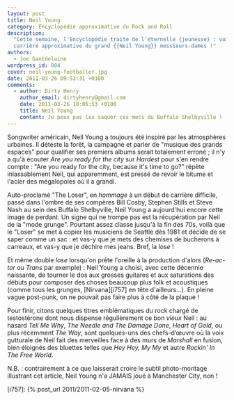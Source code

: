 ```yaml
---
layout: post
title: Neil Young
category: Encyclopédie approximative du Rock and Roll
description:
  "Cette semaine, l'Encyclopédie traite de l'éternelle {jeunesse} : voici la
  carrière approximative du grand {{Neil Young}} messieurs-dames !"
authors:
  - Joe Gantdelaine
wordpress_id: 804
cover: neil-young-footballer.jpg
date: 2011-03-26 09:53:31 +0100
comments:
  - author: Dirty Henry
    author_email: dirtyhenry@gmail.com
    date: 2011-03-26 10:06:53 +0100
    title: Neil Young
    content: Je peux pas les saquer ces mecs du Buffalo Shelbyville !
---
```


Songwriter américain, Neil Young a toujours été inspiré par les atmosphères
urbaines. Il déteste la forêt, la campagne et parler de "musique des grands
espaces" pour qualifier ses premiers albums serait totalement erroné ; il n'y a
qu'à écouter _Are you ready for the city_ sur _Hardest_ pour s'en rendre
compte : "Are you ready for the city, because it's time to go?" répète
inlassablement Neil, qui apparemment, est pressé de revoir le bitume et l'acier
des mégalopoles où il a grandi.

Auto-proclamé "The Loser", en _hommage_ à un début de carrière difficile, passé
dans l'ombre de ses compères Bill Cosby, Stephen Stills et Steve Nash au sein
des Buffalo Shelbyville, Neil Young a aujourd'hui encore cette image de perdant.
Un signe qui ne trompe pas est la récupération par Neil de la "mode grunge".
Pourtant assez classe jusqu'à la fin des 70s, voilà que le "Loser" se met à
copier les musiciens de Seattle dès 1981 et décide de se saper comme un sac : et
vas-y que je mets des chemises de bucherons à carreaux, et vas-y que je déchire
mes jeans. Bref, la *lose* !

Et même double _lose_ lorsqu'on prête l'oreille à la production d'alors
(_Re-ac-tor_ ou _Trans_ par exemple) : Neil Young a choisi, avec cette décennie
naissante, de tourner le dos aux grosses guitares et aux saturations des débuts
pour composer des choses beaucoup plus folk et acoustiques (comme tous les
grunges, [Nirvana][i757] en tête d'ailleurs…). En pleine vague post-punk, on ne
pouvait pas faire plus à côté de la plaque !

Pour finir, citons quelques titres emblématiques du rock chargé de testostérone
dont nous dispense régulièrement ce bon _vieux_ Neil : au hasard _Tell Me Why_,
_The Needle and The Damage Done_, _Heart of Gold_, ou plus récemment _The Way_,
sont quelques-uns des chefs-d’œuvre où la voix gutturale de Neil fait des
merveilles face à des murs de _Marshall_ en fusion, bien éloignés des bluettes
telles que _Hey Hey, My My_ et autre _Rockin' In The Free World_.

N.B. : contrairement à ce que laisserait croire le subtil photo-montage
illustrant cet article, Neil Young n'a JAMAIS joué à Manchester City, non !

[i757]: {% post_url 2011/2011-02-05-nirvana %}
